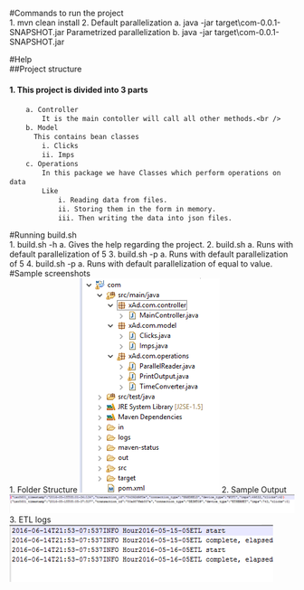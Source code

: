#Commands to run the project<br />
	1. mvn clean install
	2. Default parallelization
		a. java -jar target\com-0.0.1-SNAPSHOT.jar
	   Parametrized parallelization
		b. java -jar target\com-0.0.1-SNAPSHOT.jar <count>
	   
#Help <br />
##Project structure
####	1. This project is divided into 3 parts
		a. Controller
			It is the main contoller will call all other methods.<br />
		b. Model 
		  This contains bean classes
			i. Clicks
			ii. Imps
		c. Operations 
			In this package we have Classes which perform operations on data 
			Like 
				i. Reading data from files.
				ii. Storing them in the form in memory.
				iii. Then writing the data into json files.
#Running build.sh <br />
	1. build.sh -h
		a. Gives the help regarding the project.
	2. build.sh 
		a. Runs with default parallelization of 5
	3. build.sh -p
		a. Runs with default parallelization of 5
	4. build.sh -p <value>
		a. Runs with default parallelization of equal to value.
#Sample screenshots <br />
	1. Folder Structure
		![alt tag](https://github.com/ManoranjanSriramagiri/XAd/blob/master/ScreenShots/FolderStructure.PNG)
	2. Sample Output
		![alt tag](https://github.com/ManoranjanSriramagiri/XAd/blob/master/ScreenShots/SampleOutPut.PNG)
	3. ETL logs
		![alt tag](https://github.com/ManoranjanSriramagiri/XAd/blob/master/ScreenShots/ETLlogs.PNG)
